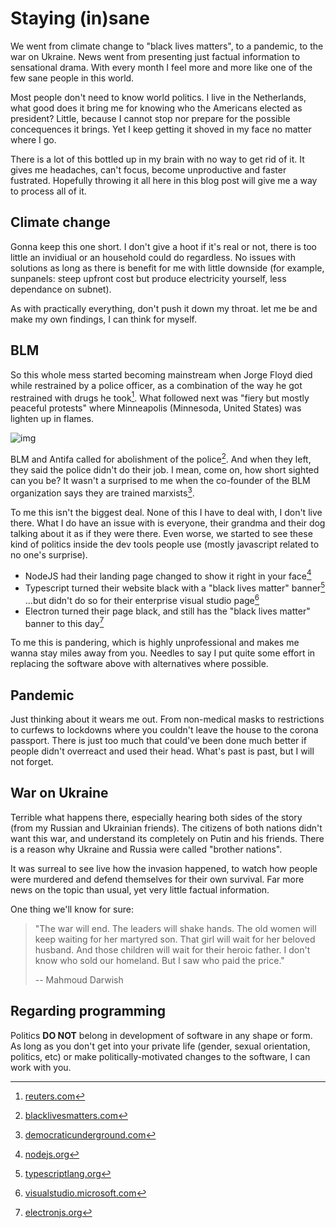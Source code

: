 # Staying (in)sane

We went from climate change to "black lives matters", to a pandemic, to the war on Ukraine.
News went from presenting just factual information to sensational drama.
With every month I feel more and more like one of the few sane people in this world.

Most people don't need to know world politics.
I live in the Netherlands, what good does it bring me for knowing who the Americans elected as president?
Little, because I cannot stop nor prepare for the possible concequences it brings.
Yet I keep getting it shoved in my face no matter where I go.

There is a lot of this bottled up in my brain with no way to get rid of it.
It gives me headaches, can't focus, become unproductive and faster fustrated.
Hopefully throwing it all here in this blog post will give me a way to process all of it.

## Climate change

Gonna keep this one short.
I don't give a hoot if it's real or not, there is too little an invidiual or an household could do regardless.
No issues with solutions as long as there is benefit for me with little downside (for example, sunpanels: steep upfront cost but produce electricity yourself, less dependance on subnet).

As with practically everything, don't push it down my throat.
let me be and make my own findings, I can think for myself.

## BLM

So this whole mess started becoming mainstream when Jorge Floyd died while restrained by a police officer, as a combination of the way he got restrained with drugs he took[^1].
What followed next was "fiery but mostly peaceful protests" where Minneapolis (Minnesoda, United States) was lighten up in flames.

![img](./assets/img/20220401/peaceful-protests.jpg)

BLM and Antifa called for abolishment of the police[^2].
And when they left, they said the police didn't do their job.
I mean, come on, how short sighted can you be?
It wasn't a surprised to me when the co-founder of the BLM organization says they are trained marxists[^3].

To me this isn't the biggest deal.
None of this I have to deal with, I don't live there.
What I do have an issue with is everyone, their grandma and their dog talking about it as if they were there.
Even worse, we started to see these kind of politics inside the dev tools people use (mostly javascript related to no one's surprise).

- NodeJS had their landing page changed to show it right in your face[^4]
- Typescript turned their website black with a "black lives matter" banner[^5]
  ...but didn't do so for their enterprise visual studio page[^6]
- Electron turned their page black, and still has the "black lives matter" banner to this day[^7]

To me this is pandering, which is highly unprofessional and makes me wanna stay miles away from you.
Needles to say I put quite some effort in replacing the software above with alternatives where possible.

## Pandemic

Just thinking about it wears me out.
From non-medical masks to restrictions to curfews to lockdowns where you couldn't leave the house to the corona passport.
There is just too much that could've been done much better if people didn't overreact and used their head.
What's past is past, but I will not forget.

## War on Ukraine

Terrible what happens there, especially hearing both sides of the story (from my Russian and Ukrainian friends).
The citizens of both nations didn't want this war, and understand its completely on Putin and his friends.
There is a reason why Ukraine and Russia were called "brother nations".

It was surreal to see live how the invasion happened, to watch how people were murdered and defend themselves for their own survival.
Far more news on the topic than usual, yet very little factual information.

One thing we'll know for sure:

> "The war will end. The leaders will shake hands. The old women will keep waiting for her martyred son. That girl will wait for her beloved husband. And those children will wait for their heroic father. I don't know who sold our homeland. But I saw who paid the price."
>
> -- Mahmoud Darwish

## Regarding programming

Politics **DO NOT** belong in development of software in any shape or form.
As long as you don't get into your private life (gender, sexual orientation, politics, etc) or make politically-motivated changes to the software, I can work with you.

[^1]: [reuters.com](https://www.reuters.com/article/uk-minneapolis-police-autopsy-idUKKBN2383JU)
[^2]: [blacklivesmatters.com](https://blacklivesmatter.com/defundthepolice/)
[^3]: [democraticunderground.com](https://www.democraticunderground.com/1017281414)
[^4]: [nodejs.org](https://web.archive.org/web/20200605000920/https://nodejs.org/en/)
[^5]: [typescriptlang.org](https://web.archive.org/web/20200615054557/https://www.typescriptlang.org/)
[^6]: [visualstudio.microsoft.com](https://web.archive.org/web/20200615055510/https://visualstudio.microsoft.com/)
[^7]: [electronjs.org](https://web.archive.org/web/20200616032119/https://www.electronjs.org/)
